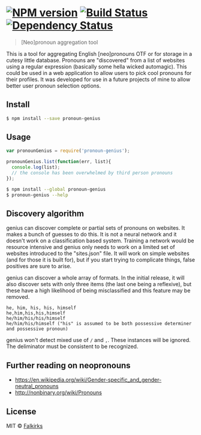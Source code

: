 #  [![NPM version][npm-image]][npm-url] [![Build Status][travis-image]][travis-url] [![Dependency Status][daviddm-image]][daviddm-url]

> [Neo]pronoun aggregation tool

This is a tool for aggregating English \[neo\]pronouns OTF or for storage in a cutesy little database. Pronouns are "discovered" from a list of websites using a regular expression (basically some hella wicked automagic). This could be used in a web application to allow users to pick cool pronouns for their profiles. It was developed for use in a future projects of mine to allow better user pronoun selection options.

## Install

```sh
$ npm install --save pronoun-genius
```


## Usage

```js
var pronounGenius = require('pronoun-genius');

pronounGenius.list(function(err, list){
  console.log(list);
  // the console has been overwhelmed by third person pronouns
});
```

```sh
$ npm install --global pronoun-genius
$ pronoun-genius --help
```

## Discovery algorithm 
genius can discover complete or partial sets of pronouns on websites. It makes a bunch of guesses to do this. It is not a neural network and it doesn't work on a classification based system. Training a network would be resource intensive and genius only needs to work on a limited set of websites introduced to the "sites.json" file. It will work on simple websites (and for those it is built for), but if you start trying to complicate things, false positives are sure to arise.
 
genius can discover a whole array of formats. In the initial release, it will also discover sets with only three items (the last one being a reflexive), but these have a high likelihood of being misclassified and this feature may be removed.
```
he, him, his, his, himself
he,him,his,his,himself
he/him/his/his/himself
he/him/his/himself ("his" is assumed to be both possessive determiner and possessive pronoun)
```

genius won't detect mixed use of `/` and `,`. These instances will be ignored. The deliminator must be consistent to be recognized. 

## Further reading on neopronouns
* https://en.wikipedia.org/wiki/Gender-specific_and_gender-neutral_pronouns
* http://nonbinary.org/wiki/Pronouns

## License

MIT © [Falkirks](http://falkirks.com)


[npm-image]: https://badge.fury.io/js/pronoun-genius.svg
[npm-url]: https://npmjs.org/package/pronoun-genius
[travis-image]: https://travis-ci.org/Falkirks/pronoun-genius.svg?branch=master
[travis-url]: https://travis-ci.org/Falkirks/pronoun-genius
[daviddm-image]: https://david-dm.org/Falkirks/pronoun-genius.svg?theme=shields.io
[daviddm-url]: https://david-dm.org/Falkirks/pronoun-genius
